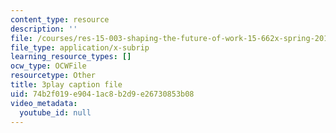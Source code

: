 ```yaml
---
content_type: resource
description: ''
file: /courses/res-15-003-shaping-the-future-of-work-15-662x-spring-2016/74b2f019e9041ac8b2d9e26730853b08_d5chZ4A54DI.srt
file_type: application/x-subrip
learning_resource_types: []
ocw_type: OCWFile
resourcetype: Other
title: 3play caption file
uid: 74b2f019-e904-1ac8-b2d9-e26730853b08
video_metadata:
  youtube_id: null
---
```

